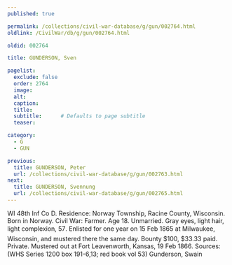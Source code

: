```yaml
---
published: true

permalink: /collections/civil-war-database/g/gun/002764.html
oldlink: /CivilWar/db/g/gun/002764.html

oldid: 002764

title: GUNDERSON, Sven

pagelist:
  exclude: false
  order: 2764
  image: 
  alt:
  caption:
  title:
  subtitle:      # Defaults to page subtitle
  teaser:

category: 
  - G 
  - GUN

previous:
  title: GUNDERSON, Peter
  url: /collections/civil-war-database/g/gun/002763.html  
next:
  title: GUNDERSON, Svennung
  url: /collections/civil-war-database/g/gun/002765.html   
---
```

WI 48th Inf Co D. Residence: Norway Township, Racine County, Wisconsin. Born in Norway. Civil War: Farmer. Age 18. Unmarried. Gray eyes, light hair, light complexion, 5&#146;7&#148;. Enlisted for one year on 15 Feb 1865 at Milwaukee, Wisconsin, and mustered there the same day. Bounty $100, $33.33 paid. Private. Mustered out at Fort Leavenworth, Kansas, 19 Feb 1866. Sources: (WHS Series 1200 box 191-6,13; red book vol 53) &#147;Gunderson, Swain&#148;